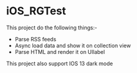 # iOS_RGTest

This project do the following things:-
- Parse RSS feeds
- Async load data and show it on collection view
- Parse HTML and render it on UIlabel

This project also support IOS 13 dark mode
